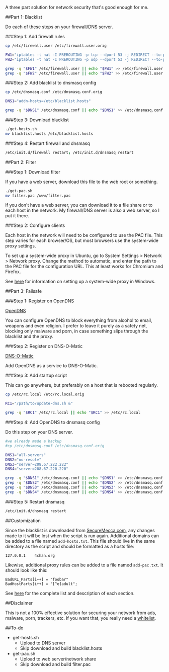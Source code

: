 A three part solution for network security that's good enough for me.

##Part 1: Blacklist

Do each of these steps on your firewall/DNS server.

###Step 1: Add firewall rules

```bash
cp /etc/firewall.user /etc/firewall.user.orig

FW1="iptables -t nat -I PREROUTING -p tcp --dport 53 -j REDIRECT --to-ports 53"
FW2="iptables -t nat -I PREROUTING -p udp --dport 53 -j REDIRECT --to-ports 53"

grep -q "$FW1" /etc/firewall.user || echo "$FW1" >> /etc/firewall.user
grep -q "$FW2" /etc/firewall.user || echo "$FW2" >> /etc/firewall.user
```

###Step 2: Add blacklist to dnsmasq config

```bash
cp /etc/dnsmasq.conf /etc/dnsmasq.conf.orig

DNS1="addn-hosts=/etc/blacklist.hosts"

grep -q "$DNS1" /etc/dnsmasq.conf || echo "$DNS1" >> /etc/dnsmasq.conf
```

###Step 3: Download blacklist

```bash
./get-hosts.sh
mv blacklist.hosts /etc/blacklist.hosts
```

###Step 4: Restart firewall and dnsmasq

```bash
/etc/init.d/firewall restart; /etc/init.d/dnsmasq restart
```

##Part 2: Filter

###Step 1: Download filter

If you have a web server, download this file to the web root or something.

```bash
./get-pac.sh
mv filter.pac /www/filter.pac
```

If you don't have a web server, you can download it to a file share or to each host in the network. My firewall/DNS server is also a web server, so I put it there.

###Step 2: Configure clients

Each host in the network will need to be configured to use the PAC file. This step varies for each browser/OS, but most browsers use the system-wide proxy settings.

To set up a system-wide proxy in Ubuntu, go to System Settings > Network > Network proxy. Change the method to automatic, and enter the path to the PAC file for the configuration URL. This at least works for Chromium and Firefox.

See [here](http://www.ericphelps.com/security/pac.htm) for information on setting up a system-wide proxy in Windows.

##Part 3: Failsafe

###Step 1: Register on OpenDNS

[OpenDNS](https://www.opendns.com/)

You can configure OpenDNS to block everything from alcohol to email, weapons and even religion. I prefer to leave it purely as a safety net, blocking only malware and porn, in case something slips through the blacklist and the proxy.

###Step 2: Register on DNS-O-Matic

[DNS-O-Matic](https://www.dnsomatic.com/)

Add OpenDNS as a service to DNS-O-Matic.

###Step 3: Add startup script

This can go anywhere, but preferably on a host that is rebooted regularly.

```bash
cp /etc/rc.local /etc/rc.local.orig

RC1="/path/to/update-dns.sh &"

grep -q "$RC1" /etc/rc.local || echo "$RC1" >> /etc/rc.local
```

###Step 4: Add OpenDNS to dnsmasq config

Do this step on your DNS server.

```bash
#we already made a backup
#cp /etc/dnsmasq.conf /etc/dnsmasq.conf.orig

DNS1="all-servers"
DNS2="no-resolv"
DNS3="server=208.67.222.222"
DNS4="server=208.67.220.220"

grep -q "$DNS1" /etc/dnsmasq.conf || echo "$DNS1" >> /etc/dnsmasq.conf
grep -q "$DNS2" /etc/dnsmasq.conf || echo "$DNS2" >> /etc/dnsmasq.conf
grep -q "$DNS3" /etc/dnsmasq.conf || echo "$DNS3" >> /etc/dnsmasq.conf
grep -q "$DNS4" /etc/dnsmasq.conf || echo "$DNS4" >> /etc/dnsmasq.conf
```

###Step 5: Restart dnsmasq

```bash
/etc/init.d/dnsmasq restart
```

##Customization

Since the blacklist is downloaded from [SecureMecca.com](http://securemecca.com/), any changes made to it will be lost when the script is run again. Additional domains can be added to a file named `add-hosts.txt`. This file should live in the same directory as the script and should be formatted as a hosts file:

```text
127.0.0.1    4chan.org
```

Likewise, additional proxy rules can be added to a file named `add-pac.txt`. It should look like this:

```text
BadURL_Parts[i++] = "foobar"
BadHostParts[i++] = "[^e]adult";
```

See [here](http://securemecca.com/Downloads/proxy_en.txt) for the complete list and description of each section.

##Disclaimer

This is not a 100% effective solution for securing your network from ads, malware, porn, trackers, etc. If you want that, you really need a [whitelist](https://github.com/Pajamaman/dnsmasq).

##To-do

* get-hosts.sh
  * Upload to DNS server
  * Skip download and build blacklist.hosts
* get-pac.sh
  * Upload to web server/network share
  * Skip download and build filter.pac
